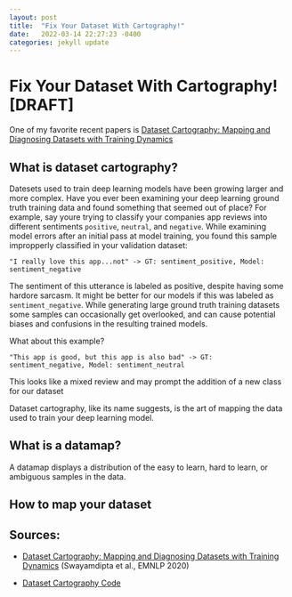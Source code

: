 ```yaml
---
layout: post
title:  "Fix Your Dataset With Cartography!"
date:   2022-03-14 22:27:23 -0400
categories: jekyll update
---
```


# Fix Your Dataset With Cartography! [DRAFT]

One of my favorite recent papers is [Dataset Cartography: Mapping and Diagnosing Datasets with Training Dynamics](https://arxiv.org/pdf/2009.10795v2.pdf)


## What is dataset cartography?
Datesets used to train deep learning models have been growing larger and more complex. Have you ever been examining your deep learning ground truth training data and found something that seemed out of place? 
For example, say youre trying to classify your companies app reviews into different sentiments `positive`, `neutral`, and `negative`. 
While examining model errors after an initial pass at model training, you found this sample impropperly classified in your validation dataset:

`"I really love this app...not" -> GT: sentiment_positive, Model: sentiment_negative`

The sentiment of this utterance is labeled as positive, despite having some hardore sarcasm. It might be better for our models if this was labeled as `sentiment_negative`.
While generating large ground truth training datasets some samples can occasionally get overlooked, and can cause potential biases and confusions in the resulting trained models.

What about this example?

`"This app is good, but this app is also bad" -> GT: sentiment_negative, Model: sentiment_neutral`

This looks like a mixed review and may prompt the addition of a new class for our dataset

Dataset cartography, like its name suggests, is the art of mapping the data used to train your deep learning model.

## What is a datamap?

A datamap displays a distribution of the easy to learn, hard to learn, or ambiguous samples in the data.

## How to map your dataset


## Sources: 
* [Dataset Cartography: Mapping and Diagnosing Datasets with Training Dynamics](https://aclanthology.org/2020.emnlp-main.746) (Swayamdipta et al., EMNLP 2020)

* [Dataset Cartography Code](https://github.com/allenai/cartography)